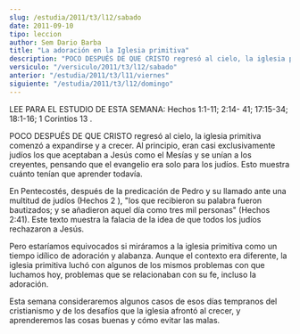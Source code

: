 ```yaml
---
slug: /estudia/2011/t3/l12/sabado
date: 2011-09-10
tipo: leccion
author: Sem Dario Barba
title: "La adoración en la Iglesia primitiva"
description: "POCO DESPUÉS DE QUE CRISTO regresó al cielo, la iglesia primitiva comenzó a  expandirse y a crecer."
versiculo: "/versiculo/2011/t3/l12/sabado"
anterior: "/estudia/2011/t3/l11/viernes"
siguiente: "/estudia/2011/t3/l12/domingo"
---
```


LEE PARA EL ESTUDIO DE ESTA SEMANA: Hechos 1:1-11; 2:14- 41; 17:15-34; 18:1-16; 1 Corintios 13 .

POCO DESPUÉS DE QUE CRISTO regresó al cielo, la iglesia primitiva comenzó a expandirse y a crecer. Al principio, eran casi exclusivamente judíos los que aceptaban a Jesús como el Mesías y se unían a los creyentes, pensando que el evangelio era solo para los judíos. Esto muestra cuánto tenían que aprender todavía.

En Pentecostés, después de la predicación de Pedro y su llamado ante una multitud de judíos (Hechos 2 ), "los que recibieron su palabra fueron bautizados; y se añadieron aquel día como tres mil personas" (Hechos 2:41). Este texto muestra la falacia de la idea de que todos los judíos rechazaron a Jesús.

Pero estaríamos equivocados si miráramos a la iglesia primitiva como un tiempo idílico de adoración y alabanza. Aunque el contexto era diferente, la iglesia primitiva luchó con algunos de los mismos problemas con que luchamos hoy, problemas que se relacionaban con su fe, incluso la adoración.

Esta semana consideraremos algunos casos de esos días tempranos del cristianismo y de los desafíos que la iglesia afrontó al crecer, y aprenderemos las cosas buenas y cómo evitar las malas.
